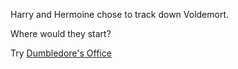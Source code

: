 Harry and Hermoine chose to track down Voldemort.

Where would they start? 

Try [Dumbledore's Office](dumbledores-office/dumbledores-office.md)


